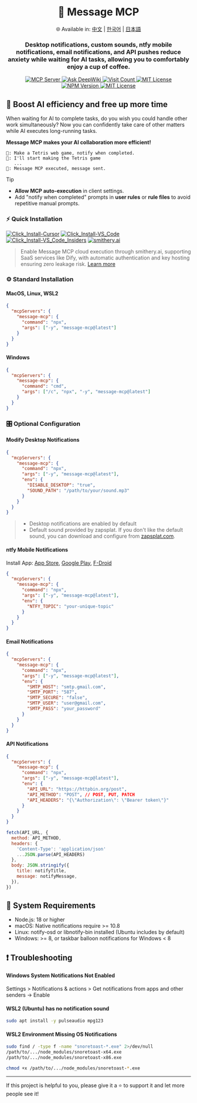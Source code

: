 <div align="center">
  <h1>💬 Message MCP</h1>
  <p>
    🌐 Available in:
    <a href="README.zh.md">中文</a> |
    <a href="README.ko.md">한국어</a> |
    <a href="README.ja.md">日本語</a>
  </p>
  <h3>Desktop notifications, custom sounds, ntfy mobile notifications, email notifications, and API pushes reduce anxiety while waiting for AI tasks, allowing you to comfortably enjoy a cup of coffee.</h3>
  <a href="https://modelcontextprotocol.io">
    <img src="https://img.shields.io/badge/MCP-Server-gold?labelColor=wheat&color=limegreen" title="MCP Server"/>
  </a>
  <a href="https://deepwiki.com/gimjin/message-mcp">
    <img src="https://deepwiki.com/badge.svg" alt="Ask DeepWiki">
  </a>
  <a href="https://dash.cloudflare.com">
    <img src="https://message-mcp-werker.kimseongrim.workers.dev/visit-count.svg?v=5" title="Visit Count"/>
  </a>
  <a href="https://github.com/gimjin/message-mcp/blob/main/.github/workflows/ci.yml">
    <img src="https://img.shields.io/github/actions/workflow/status/gimjin/message-mcp/ci.yml" alt="MIT License">
  </a>
  <a href="https://www.npmjs.com/package/message-mcp">
    <img src="https://img.shields.io/npm/v/message-mcp" alt="NPM Version">
  </a>
  <a href="https://github.com/gimjin/message-mcp/blob/main/LICENSE">
    <img src="https://img.shields.io/github/license/gimjin/message-mcp" alt="MIT License">
  </a>
</div>

## 🚀 Boost AI efficiency and free up more time

When waiting for AI to complete tasks, do you wish you could handle other work simultaneously? Now you can confidently take care of other matters while AI executes long-running tasks.

**Message MCP makes your AI collaboration more efficient!**

```text
🧑: Make a Tetris web game, notify when completed.
🤖: I'll start making the Tetris game
   ...
💬: Message MCP executed, message sent.
```

> [!TIP]
>
> - **Allow MCP auto-execution** in client settings.
> - Add "notify when completed" prompts in **user rules** or **rule files** to avoid repetitive manual prompts.

### ⚡️ Quick Installation

[![Click_Install-Cursor](https://img.shields.io/badge/Click_Install-Cursor-171717)](https://cursor.com/install-mcp?name=message-mcp&config=eyJjb21tYW5kIjogIm5weCIsImFyZ3MiOiBbIm1lc3NhZ2UtbWNwQGxhdGVzdCJdfQ==) [![Click_Install-VS_Code](https://img.shields.io/badge/Click_Install-VS_Code-0098FF)](https://insiders.vscode.dev/redirect?url=vscode:mcp/install?{%22name%22:%22message-mcp%22,%22command%22:%22npx%22,%22args%22:[%22message-mcp@latest%22]}) [![Click_Install-VS_Code_Insiders](https://img.shields.io/badge/Click_Install-VS_Code_Insiders-24bfa5)](https://insiders.vscode.dev/redirect?url=vscode-insiders:mcp/install?{%22name%22:%22message-mcp%22,%22command%22:%22npx%22,%22args%22:[%22message-mcp@latest%22]}) [![smithery.ai](https://smithery.ai/badge/@gimjin/message-mcp)](https://smithery.ai/server/@gimjin/message-mcp)

> Enable Message MCP cloud execution through smithery.ai, supporting SaaS services like Dify, with automatic authentication and key hosting ensuring zero leakage risk. [Learn more](https://smithery.ai/docs/getting_started/quickstart_connect#one-click-connect-to-smithery-servers)

### ⚙️ Standard Installation

#### MacOS, Linux, WSL2

```json
{
  "mcpServers": {
    "message-mcp": {
      "command": "npx",
      "args": ["-y", "message-mcp@latest"]
    }
  }
}
```

#### Windows

```json
{
  "mcpServers": {
    "message-mcp": {
      "command": "cmd",
      "args": ["/c", "npx", "-y", "message-mcp@latest"]
    }
  }
}
```

### 🎛️ Optional Configuration

#### Modify Desktop Notifications

```json
{
  "mcpServers": {
    "message-mcp": {
      "command": "npx",
      "args": ["-y", "message-mcp@latest"],
      "env": {
        "DISABLE_DESKTOP": "true",
        "SOUND_PATH": "/path/to/your/sound.mp3"
      }
    }
  }
}
```

> - Desktop notifications are enabled by default
> - Default sound provided by zapsplat. If you don't like the default sound, you can download and configure from [zapsplat.com](https://zapsplat.com/).

#### ntfy Mobile Notifications

Install App: [App Store](https://apps.apple.com/us/app/ntfy/id1625396347), [Google Play](https://play.google.com/store/apps/details?id=io.heckel.ntfy), [F-Droid](https://f-droid.org/en/packages/io.heckel.ntfy/)

```json
{
  "mcpServers": {
    "message-mcp": {
      "command": "npx",
      "args": ["-y", "message-mcp@latest"],
      "env": {
        "NTFY_TOPIC": "your-unique-topic"
      }
    }
  }
}
```

#### Email Notifications

```json
{
  "mcpServers": {
    "message-mcp": {
      "command": "npx",
      "args": ["-y", "message-mcp@latest"],
      "env": {
        "SMTP_HOST": "smtp.gmail.com",
        "SMTP_PORT": "587",
        "SMTP_SECURE": "false",
        "SMTP_USER": "user@gmail.com",
        "SMTP_PASS": "your_password"
      }
    }
  }
}
```

#### API Notifications

```json
{
  "mcpServers": {
    "message-mcp": {
      "command": "npx",
      "args": ["-y", "message-mcp@latest"],
      "env": {
        "API_URL": "https://httpbin.org/post",
        "API_METHOD": "POST", // POST, PUT, PATCH
        "API_HEADERS": "{\"Authorization\": \"Bearer token\"}"
      }
    }
  }
}
```

```javascript
fetch(API_URL, {
  method: API_METHOD,
  headers: {
    'Content-Type': 'application/json'
    ...JSON.parse(API_HEADERS)
  },
  body: JSON.stringify({
    title: notifyTitle,
    message: notifyMessage,
  }),
})
```

## 📌 System Requirements

- Node.js: 18 or higher
- macOS: Native notifications require >= 10.8
- Linux: notify-osd or libnotify-bin installed (Ubuntu includes by default)
- Windows: >= 8, or taskbar balloon notifications for Windows < 8

## ❗️ Troubleshooting

#### Windows System Notifications Not Enabled

Settings > Notifications & actions > Get notifications from apps and other senders → Enable

#### WSL2 (Ubuntu) has no notification sound

```bash
sudo apt install -y pulseaudio mpg123
```

#### WSL2 Environment Missing OS Notifications

```bash
sudo find / -type f -name "snoretoast-*.exe" 2>/dev/null
/path/to/.../node_modules/snoretoast-x64.exe
/path/to/.../node_modules/snoretoast-x86.exe

chmod +x /path/to/.../node_modules/snoretoast-*.exe
```

---

If this project is helpful to you, please give it a ⭐️ to support it and let more people see it!
